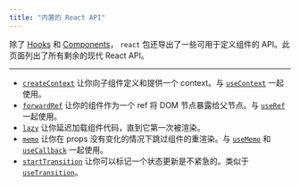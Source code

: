 ```yaml
---
title: "内置的 React API"
---
```


<Intro>

除了 [Hooks](/reference/react) 和 [Components](/reference/react/components)， `react` 包还导出了一些可用于定义组件的 API。此页面列出了所有剩余的现代 React API。

</Intro>

---

* [`createContext`](/reference/react/createContext) 让你向子组件定义和提供一个 context。与 [`useContext`](/reference/react/useContext) 一起使用。
* [`forwardRef`](/reference/react/forwardRef) 让你的组件作为一个 ref 将 DOM 节点暴露给父节点。与 [`useRef`](/reference/react/useRef) 一起使用。
* [`lazy`](/reference/react/lazy) 让你延迟加载组件代码，直到它第一次被渲染。
* [`memo`](/reference/react/memo) 让你在 props 没有变化的情况下跳过组件的重渲染。与 [`useMemo`](/reference/react/useMemo) 和 [`useCallback`](/reference/react/useCallback) 一起使用。
* [`startTransition`](/reference/react/startTransition) 让你可以标记一个状态更新是不紧急的。类似于 [`useTransition`](/reference/react/useTransition)。
